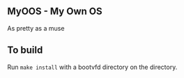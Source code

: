 MyOOS - My Own OS
-
As pretty as a muse

To build
-
Run `make install` with a bootvfd directory on the directory.
